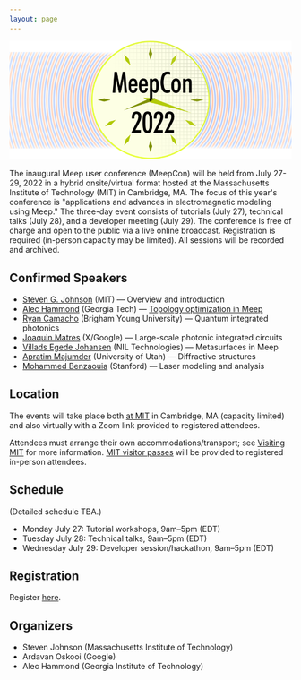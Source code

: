 ```yaml
---
layout: page
---
```

![Meep](/assets/img/meepcon_banner.png)

The inaugural Meep user conference (MeepCon) will be held from July 27-29, 2022 in a hybrid onsite/virtual format hosted at the Massachusetts Institute of Technology (MIT) in Cambridge, MA. The focus of this year's conference is "applications and advances in electromagnetic modeling using Meep." The three-day event consists of tutorials (July 27), technical talks (July 28), and a developer meeting (July 29). The conference is free of charge and open to the
public via a live online broadcast. Registration is required (in-person capacity may be limited). All sessions will be recorded and archived.

## <a name="Speakers"></a> Confirmed Speakers

- [Steven G. Johnson](https://math.mit.edu/~stevenj/) (MIT) — Overview and introduction
- [Alec Hammond](https://scholar.google.com/citations?user=ct1EWzQAAAAJ&hl=en) (Georgia Tech) — [Topology optimization in Meep](http://doi.org/10.1364/OE.442074)
- [Ryan Camacho](https://camacholab.byu.edu/directory/ryan-camacho) (Brigham Young University) — Quantum integrated photonics
- [Joaquin Matres](https://www.jmatres.com/) (X/Google) — Large-scale photonic integrated circuits
- [Villads Egede Johansen](https://scholar.google.dk/citations?user=n5SzpdMAAAAJ&hl=en) (NIL Technologies) — Metasurfaces in Meep
- [Apratim Majumder](https://faculty.utah.edu/u0720363-Apratim_Majumder/hm/index.hml) (University of Utah) — Diffractive structures
- [Mohammed Benzaouia](https://scholar.google.com/citations?user=cPqTYcwAAAAJ&hl=en) (Stanford) — Laser modeling and analysis

## <a name="Location"></a> Location

The events will take place both [at MIT](https://web.mit.edu/) in Cambridge, MA (capacity limited) and also virtually with a Zoom link provided to registered attendees.

Attendees must arrange their own accommodations/transport; see [Visiting MIT](https://www.mit.edu/visitmit/) for more information.  [MIT visitor passes](https://covidapps.mit.edu/visitors) will be provided to registered in-person attendees.

## <a name="Schedule"></a> Schedule
(Detailed schedule TBA.)
- Monday July 27: Tutorial workshops, 9am–5pm (EDT)
- Tuesday July 28: Technical talks, 9am–5pm (EDT)
- Wednesday July 29: Developer session/hackathon, 9am–5pm (EDT)

## <a name="Registration"></a> Registration

Register [here](https://docs.google.com/forms/d/e/1FAIpQLSdBNFdJau8tl6FMtjNscItTKwS5tEv2T9CQAxTfycMrs-94nA/viewform?usp=sf_link).

## Organizers

- Steven Johnson (Massachusetts Institute of Technology)
- Ardavan Oskooi (Google)
- Alec Hammond (Georgia Institute of Technology)
